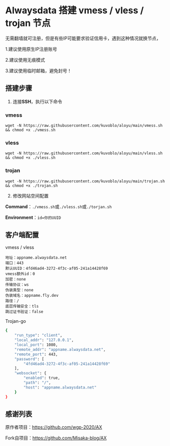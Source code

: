 
# Alwaysdata 搭建 vmess / vless / trojan 节点

无需翻墙就可注册，但是有些IP可能要求验证信用卡，遇到这种情况就换节点，

1.建议使用原生IP注册账号

2.建议使用无痕模式

3.建议使用临时邮箱，避免封号！

## 搭建步骤

1. 连接**SSH**，执行以下命令

### vmess

```shell
wget -N https://raw.githubusercontent.com/kuvoblo/aloyu/main/vmess.sh && chmod +x ./vmess.sh
```

### vless

```shell
wget -N https://raw.githubusercontent.com/kuvoblo/aloyu/main/vless.sh && chmod +x ./vless.sh
```

### trojan

```shell
wget -N https://raw.githubusercontent.com/kuvoblo/aloyu/main/trojan.sh && chmod +x ./trojan.sh
```

2. 修改网站空间配置

**Command**：```./vmess.sh```或```./vless.sh```或```./torjan.sh```

**Environment**：```id=你的UUID```


## 客户端配置

vmess / vless

```
地址：appname.alwaysdata.net
端口：443
默认UUID：4fd46ad4-3272-4f3c-af05-241a14428f69
vmess额外id：0
加密：none
传输协议：ws
伪装类型：none
伪装域名：appname.fly.dev
路径：/
底层传输安全：tls
跳过证书验证：false
```

Trojan-go

```bash
{
    "run_type": "client",
    "local_addr": "127.0.0.1",
    "local_port": 1080,
    "remote_addr": "appname.alwaysdata.net",
    "remote_port": 443,
    "password": [
        "4fd46ad4-3272-4f3c-af05-241a14428f69"
    ],
    "websocket": {
        "enabled": true,
        "path": "/",
        "host": "appname.alwaysdata.net"
    }
}
```

## 感谢列表

原作者项目：https://github.com/wgp-2020/AX

Fork自项目：https://github.com/Misaka-blog/AX
